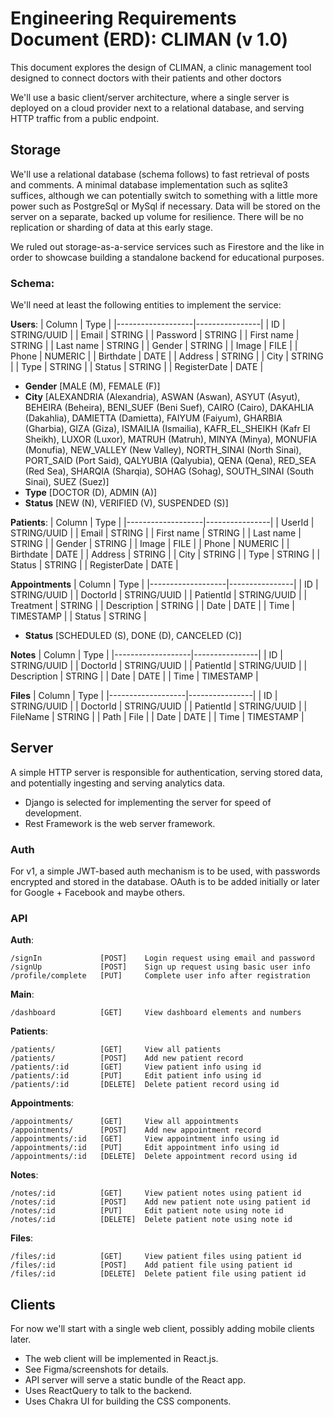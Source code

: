 # Engineering Requirements Document (ERD): CLIMAN (v 1.0)

This document explores the design of CLIMAN, a clinic management tool 
designed to connect doctors with their patients and other doctors

We'll use a basic client/server architecture, where a single server is deployed
on a cloud provider next to a relational database, and serving HTTP traffic from
a public endpoint.

## Storage

We'll use a relational database (schema follows) to fast retrieval of posts and
comments. A minimal database implementation such as sqlite3 suffices, although
we can potentially switch to something with a little more power such as
PostgreSql or MySql if necessary. Data will be stored on the server on a separate, backed
up volume for resilience. There will be no replication or sharding of data at
this early stage.

We ruled out storage-as-a-service services such as Firestore and the like in
order to showcase building a standalone backend for educational purposes.

### Schema:

We'll need at least the following entities to implement the service:

**Users**:
|       Column      |      Type      |
|-------------------|----------------|
|         ID        |  STRING/UUID   |
|       Email       |     STRING     |
|      Password     |     STRING     |
|     First name    |     STRING     |
|     Last name     |     STRING     |
|      Gender       |     STRING     |
|       Image       |      FILE      |
|       Phone       |     NUMERIC    |
|     Birthdate     |      DATE      |
|      Address      |     STRING     |
|       City        |     STRING     |
|       Type        |     STRING     |
|      Status       |     STRING     |
|    RegisterDate   |      DATE      |
- **Gender** [MALE (M), FEMALE (F)]
- **City** [ALEXANDRIA (Alexandria), ASWAN (Aswan), ASYUT (Asyut), BEHEIRA (Beheira), BENI_SUEF (Beni Suef), CAIRO (Cairo), DAKAHLIA (Dakahlia), DAMIETTA (Damietta), FAIYUM (Faiyum), GHARBIA (Gharbia), GIZA (Giza), ISMAILIA (Ismailia), KAFR_EL_SHEIKH (Kafr El Sheikh), LUXOR (Luxor), MATRUH (Matruh), MINYA (Minya), MONUFIA (Monufia), NEW_VALLEY (New Valley), NORTH_SINAI (North Sinai), PORT_SAID (Port Said), QALYUBIA (Qalyubia), QENA (Qena), RED_SEA (Red Sea), SHARQIA (Sharqia), SOHAG (Sohag), SOUTH_SINAI (South Sinai), SUEZ (Suez)]
- **Type** [DOCTOR (D), ADMIN (A)]
- **Status** [NEW (N), VERIFIED (V), SUSPENDED (S)]

**Patients**:
|       Column      |      Type      |
|-------------------|----------------|
|       UserId      |  STRING/UUID   |
|       Email       |     STRING     |
|     First name    |     STRING     |
|     Last name     |     STRING     |
|      Gender       |     STRING     |
|       Image       |      FILE      |
|       Phone       |     NUMERIC    |
|     Birthdate     |      DATE      |
|      Address      |     STRING     |
|       City        |     STRING     |
|       Type        |     STRING     |
|      Status       |     STRING     |
|    RegisterDate   |      DATE      |

**Appointments**
|       Column      |      Type      |
|-------------------|----------------|
|        ID         |  STRING/UUID   |
|     DoctorId      |  STRING/UUID   |
|     PatientId     |  STRING/UUID   |
|     Treatment     |     STRING     |
|    Description    |     STRING     |
|       Date        |      DATE      |
|       Time        |   TIMESTAMP    |
|      Status       |     STRING     |
- **Status** [SCHEDULED (S), DONE (D), CANCELED (C)]

**Notes**
|       Column      |      Type      |
|-------------------|----------------|
|        ID         |  STRING/UUID   |
|     DoctorId      |  STRING/UUID   |
|     PatientId     |  STRING/UUID   |
|    Description    |     STRING     |
|       Date        |      DATE      |
|       Time        |   TIMESTAMP    |

**Files**
|       Column      |      Type      |
|-------------------|----------------|
|        ID         |  STRING/UUID   |
|     DoctorId      |  STRING/UUID   |
|     PatientId     |  STRING/UUID   |
|     FileName      |     STRING     |
|       Path        |      File      |
|       Date        |      DATE      |
|       Time        |   TIMESTAMP    |


## Server

A simple HTTP server is responsible for authentication, serving stored data, and potentially ingesting and serving analytics data.

- Django is selected for implementing the server for speed of development.
- Rest Framework is the web server framework.

### Auth

For v1, a simple JWT-based auth mechanism is to be used, with passwords
encrypted and stored in the database. OAuth is to be added initially or later for Google + Facebook and maybe others.

### API

**Auth**:

```
/signIn             [POST]    Login request using email and password
/signUp             [POST]    Sign up request using basic user info
/profile/complete   [PUT]     Complete user info after registration
```

**Main**:

```
/dashboard          [GET]     View dashboard elements and numbers
```

**Patients**:

```
/patients/          [GET]     View all patients
/patients/          [POST]    Add new patient record
/patients/:id       [GET]     View patient info using id
/patients/:id       [PUT]     Edit patient info using id
/patients/:id       [DELETE]  Delete patient record using id
```

**Appointments**:

```
/appointments/      [GET]     View all appointments
/appointments/      [POST]    Add new appointment record
/appointments/:id   [GET]     View appointment info using id
/appointments/:id   [PUT]     Edit appointment info using id
/appointments/:id   [DELETE]  Delete appointment record using id
```

**Notes**:

```
/notes/:id          [GET]     View patient notes using patient id
/notes/:id          [POST]    Add new patient note using patient id
/notes/:id          [PUT]     Edit patient note using note id
/notes/:id          [DELETE]  Delete patient note using note id
```

**Files**:

```
/files/:id          [GET]     View patient files using patient id
/files/:id          [POST]    Add patient file using patient id
/files/:id          [DELETE]  Delete patient file using patient id
```


## Clients

For now we'll start with a single web client, possibly adding mobile clients later.

- The web client will be implemented in React.js.
- See Figma/screenshots for details.
- API server will serve a static bundle of the React app.
- Uses ReactQuery to talk to the backend.
- Uses Chakra UI for building the CSS components.